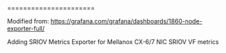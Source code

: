 ======================

Modified from: https://grafana.com/grafana/dashboards/1860-node-exporter-full/

Adding SRIOV Metrics Exporter for Mellanox CX-6/7 NIC SRIOV VF metrics
